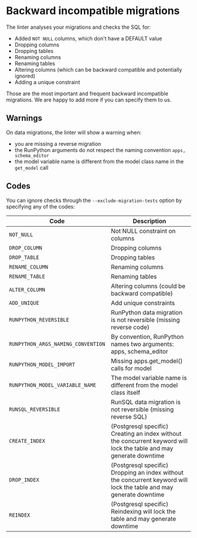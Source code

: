 # Backward incompatible migrations

The linter analyses your migrations and checks the SQL for:

- Added `NOT NULL` columns, which don't have a DEFAULT value
- Dropping columns
- Dropping tables
- Renaming columns
- Renaming tables
- Altering columns (which can be backward compatible and potentially ignored)
- Adding a unique constraint

Those are the most important and frequent backward incompatible migrations.
We are happy to add more if you can specify them to us.


## Warnings

On data migrations, the linter will show a warning when:
* you are missing a reverse migration
* the RunPython arguments do not respect the naming convention `apps, schema_editor`
* the model variable name is different from the model class name in the `get_model` call

## Codes

You can ignore checks through the `--exclude-migration-tests` option by specifying any of the codes:

|               Code                |            Description                                               |
|-----------------------------------|----------------------------------------------------------------------|
|`NOT_NULL`                         | Not NULL constraint on columns
|`DROP_COLUMN`                      | Dropping columns
|`DROP_TABLE`                       | Dropping tables
|`RENAME_COLUMN`                    | Renaming columns
|`RENAME_TABLE`                     | Renaming tables
|`ALTER_COLUMN`                     | Altering columns (could be backward compatible)
|`ADD_UNIQUE`                       | Add unique constraints
|`RUNPYTHON_REVERSIBLE`             | RunPython data migration is not reversible (missing reverse code)
|`RUNPYTHON_ARGS_NAMING_CONVENTION` | By convention, RunPython names two arguments: apps, schema_editor
|`RUNPYTHON_MODEL_IMPORT`           | Missing apps.get_model() calls for model
|`RUNPYTHON_MODEL_VARIABLE_NAME`    | The model variable name is different from the model class itself
|`RUNSQL_REVERSIBLE`                | RunSQL data migration is not reversible (missing reverse SQL)
|`CREATE_INDEX`                     | (Postgresql specific) Creating an index without the concurrent keyword will lock the table and may generate downtime
|`DROP_INDEX`                       | (Postgresql specific) Dropping an index without the concurrent keyword will lock the table and may generate downtime
|`REINDEX`                          | (Postgresql specific) Reindexing will lock the table and may generate downtime

